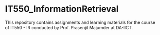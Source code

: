 # IT550_InformationRetrieval
This repository contains assignments and learning materials for the course of IT550 - IR conducted by Prof. Prasenjit Majumder at DA-IICT.
